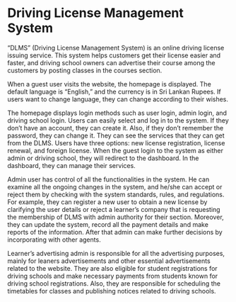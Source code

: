 # Driving License Management System

“DLMS” (Driving License Management System) is an online driving license issuing service. This system helps customers get their license easier and faster, and driving school owners can advertise their course among the customers by posting classes in the courses section.

When a guest user visits the website, the homepage is displayed. The default language is “English,” and the currency is in Sri Lankan Rupees. If users want to change language, they can change according to their wishes. 

The homepage displays login methods such as user login, admin login, and driving school login. Users can easily select and log in to the system. If they don’t have an account, they can create it. Also, if they don’t remember the password, they can change it. They can see the services that they can get from the DLMS. Users have three options: new license registration, license renewal, and foreign license. When the guest login to the system as either admin or driving school, they will redirect to the dashboard. In the dashboard, they can manage their services.

Admin user has control of all the functionalities in the system. He can examine all the ongoing changes in the system, and he/she can accept or reject them by checking with the system standards, rules, and regulations. For example, they can register a new user to obtain a new license by clarifying the user details or reject a learner’s company that is requesting the membership of DLMS with admin authority for their section. Moreover, they can update the system, record all the payment details and make reports of the information. After that admin can make further decisions by incorporating with other agents.

Learner’s advertising admin is responsible for all the advertising purposes, mainly for leaners advertisements and other essential advertisements related to the website. They are also eligible for student registrations for driving schools and make necessary payments from students known for driving school registrations. Also, they are responsible for scheduling the timetables for classes and publishing notices related to driving schools.
